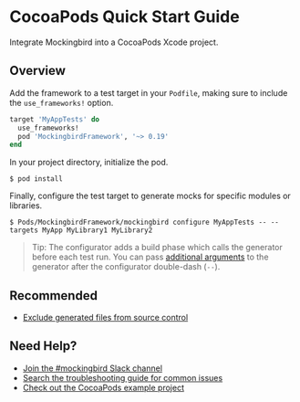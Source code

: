 # CocoaPods Quick Start Guide

Integrate Mockingbird into a CocoaPods Xcode project.

## Overview

Add the framework to a test target in your `Podfile`, making sure to include the `use_frameworks!` option.

```ruby
target 'MyAppTests' do
  use_frameworks!
  pod 'MockingbirdFramework', '~> 0.19'
end
```

In your project directory, initialize the pod.

```console
$ pod install
```

Finally, configure the test target to generate mocks for specific modules or libraries.

```console
$ Pods/MockingbirdFramework/mockingbird configure MyAppTests -- --targets MyApp MyLibrary1 MyLibrary2
```

> Tip: The configurator adds a build phase which calls the generator before each test run. You can pass [additional arguments](#foobar) to the generator after the configurator double-dash (`--`).

## Recommended

- [Exclude generated files from source control](https://github.com/birdrides/mockingbird/wiki/Integration-Tips#source-control-exclusion)

## Need Help?

- [Join the #mockingbird Slack channel](https://join.slack.com/t/birdopensource/shared_invite/zt-wogxij50-3ZM7F8ZxFXvPkE0j8xTtmw)
- [Search the troubleshooting guide for common issues](https://github.com/birdrides/mockingbird/wiki/Troubleshooting)
- [Check out the CocoaPods example project](https://github.com/birdrides/mockingbird/tree/master/Examples/CocoaPodsExample)
